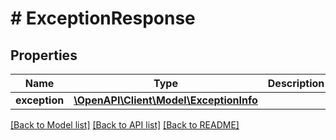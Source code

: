 # # ExceptionResponse

## Properties

Name | Type | Description | Notes
------------ | ------------- | ------------- | -------------
**exception** | [**\OpenAPI\Client\Model\ExceptionInfo**](ExceptionInfo.md) |  | [optional]

[[Back to Model list]](../../README.md#models) [[Back to API list]](../../README.md#endpoints) [[Back to README]](../../README.md)
